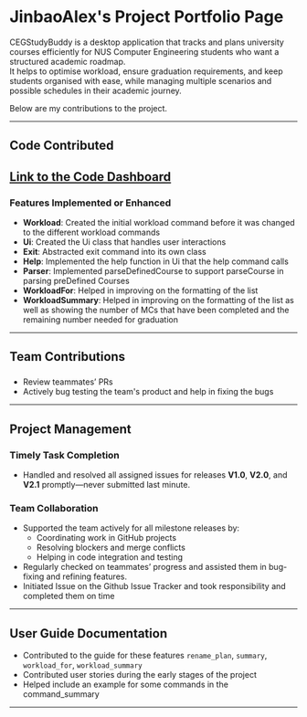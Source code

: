 # JinbaoAlex's Project Portfolio Page

CEGStudyBuddy is a desktop application that tracks and plans university courses efficiently for NUS Computer Engineering students who want a structured academic roadmap.  
It helps to optimise workload, ensure graduation requirements, and keep students organised with ease, while managing multiple scenarios and possible schedules in their academic journey.

Below are my contributions to the project.

---

## Code Contributed
[Link to the Code Dashboard](https://nus-cs2113-ay2425s2.github.io/tp-dashboard/?search=jinbaoalex&breakdown=true)
---

### Features Implemented or Enhanced

- **Workload**: Created the initial workload command before it was changed to the different workload commands
- **Ui**: Created the Ui class that handles user interactions
- **Exit**: Abstracted exit command into its own class
- **Help**: Implemented the help function in Ui that the help command calls
- **Parser**: Implemented parseDefinedCourse to support parseCourse in parsing preDefined Courses
- **WorkloadFor**: Helped in improving on the formatting of the list
- **WorkloadSummary**: Helped in improving on the formatting of the list as well as showing the number of MCs that have been completed and the remaining number needed for graduation 
---

## Team Contributions

###
- Review teammates’ PRs 
- Actively bug testing the team's product and help in fixing the bugs

---

## Project Management

### Timely Task Completion
- Handled and resolved all assigned issues for releases **V1.0**, **V2.0**, and **V2.1** promptly—never submitted last minute.

### Team Collaboration
- Supported the team actively for all milestone releases by:
    - Coordinating work in GitHub projects
    - Resolving blockers and merge conflicts
    - Helping in code integration and testing
- Regularly checked on teammates’ progress and assisted them in bug-fixing and refining features.
- Initiated Issue on the Github Issue Tracker and took responsibility and completed them on time

---

## User Guide Documentation

- Contributed to the guide for these features
  `rename_plan`, `summary`, `workload_for`, `workload_summary`
- Contributed user stories during the early stages of the project
- Helped include an example for some commands in the command_summary

---